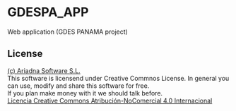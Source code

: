 # GDESPA_APP  
 Web application (GDES PANAMA project)

## License  
[(c) Ariadna Software S.L.](http://ariadnasw.com)   
This software is licensend under Creative Commnos License. In general you can use, modify and share this software for free.  
If you plan make money with it we should talk before.  
[Licencia Creative Commons Atribución-NoComercial 4.0 Internacional](http://creativecommons.org/licenses/by-nc/4.0/)